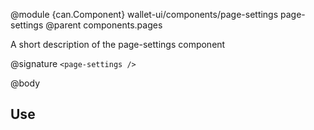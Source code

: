 @module {can.Component} wallet-ui/components/page-settings page-settings
@parent components.pages

A short description of the page-settings component

@signature `<page-settings />`

@body

## Use

